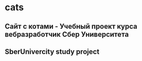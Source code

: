 # cats

## Сайт с котами - Учебный проект курса вебразработчик Сбер Университета
## SberUnivercity study project

